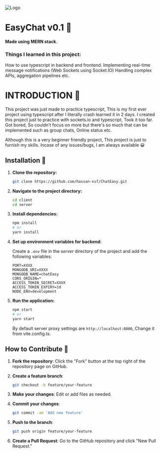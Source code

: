 ![Logo](https://res.cloudinary.com/drirwwvdw/image/upload/v1724184580/r23gnucxtxsggrm2qbvq.png)

# EasyChat v0.1 🎉
#### Made using MERN stack.

### Things I learned in this project:
How to use typescript in backend and frontend.
Implementing real-time message notifications (Web Sockets using Socket.IO)
Handling complex APIs, aggregation pipelines etc.


# INTRODUCTION 🙌
This project was just made to practice typescript, This is my first ever project using typescript after I literally crash learned it in 2 days.
I created this project just to practice with sockets.io and typescript, Took it too far.
Got bored, So couldn't focus on more but there's so much that can be implemented such as group chats, Online status etc.

Although this is a very beginner friendly project, This project is just to furnish my skills. Incase of any issues/bugs, I am always available 😀

## Installation 🚀

1. **Clone the repository:**

    ```bash
    git clone https://github.com/hassan-xsf/ChatEasy.git
    ```

2. **Navigate to the project directory:**

    ```bash
    cd client
    cd server
    ```

3. **Install dependencies:**

    ```bash
    npm install
    # or
    yarn install
    ```

4. **Set up environment variables for backend:**

    Create a `.env` file in the *server* directory of the project and add the following variables:

    ```env
    PORT=XXXX
    MONGODB_URI=XXXX
    MONGODB_NAME=chatEasy
    CORS_ORIGIN=*
    ACCESS_TOKEN_SECRET=XXXX
    ACCESS_TOKEN_EXPIRY=1d
    NODE_ENV=development
    ```

5. **Run the application:**

    ```bash
    npm start
    # or
    yarn start
    ```

    By default server proxy settings are `http://localhost:8000`, Change it from vite.config.ts.

## How to Contribute 🤝

1. **Fork the repository**: Click the "Fork" button at the top right of the repository page on GitHub.

2. **Create a feature branch**:

    ```bash
    git checkout -b feature/your-feature
    ```

3. **Make your changes**: Edit or add files as needed.

4. **Commit your changes**:

    ```bash
    git commit -am 'Add new feature'
    ```

5. **Push to the branch**:

    ```bash
    git push origin feature/your-feature
    ```

6. **Create a Pull Request**: Go to the GitHub repository and click "New Pull Request."

